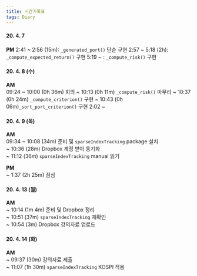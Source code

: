 ```yaml
---
title: 시간기록표
tags: Diary
---
```


#### 20. 4. 7  
**PM**
2:41 ~ 2:56 (15m): `_generated_port()` 단순 구현
2:57 ~ 5:18 (2h): `_compute_expected_return()` 구현
5:19 ~ : `_compute_risk()` 구현


#### 20. 4. 8 (수)
**AM**  
09:24 ~ 10:00 (0h 36m) 회의
~ 10:13 (0h 11m) `_compute_risk()` 마무리
~ 10:37 (0h 24m) `_compute_criterion()` 구현
~ 10:43 (0h 06m)`_sort_port_criterion()` 구현
2:02 ~ 


#### 20. 4. 9 (목)
**AM**  
09:34 ~ 10:08 (34m) 준비 및 `sparseIndexTracking` package 설치  
~ 10:36 (28m) Dropbox 계정 받아 동기화  
~ 11:12 (36m) `sparseIndexTracking` manual 읽기

**PM**  
\~ 1:37 (2h 25m) 점심  


#### 20. 4. 13 (월)
**AM**  
~ 10:14 (1m 4m) 준비 및 Dropbox 정리  
~ 10:51 (37m) `sparseIndexTracking` 재확인  
~ 10:54 (3m) Dropbox 강의자료 업로드  


#### 20. 4. 14 (화)
**AM**  
~ 09:37 (30m) 강의자료 제출  
~ 11:07 (1h 30m) `sparseIndexTracking` KOSPI 적용  
